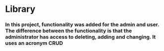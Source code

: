 <h1>Library</h1>
<h3>In this project, functionality was added for the admin and user. The difference between the functionality is that the administrator has access to deleting, adding and changing. It uses an acronym CRUD</h3>
